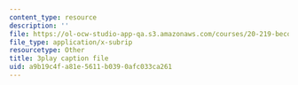 ```yaml
---
content_type: resource
description: ''
file: https://ol-ocw-studio-app-qa.s3.amazonaws.com/courses/20-219-becoming-the-next-bill-nye-writing-and-hosting-the-educational-show-january-iap-2015/a9b19c4fa81e5611b0390afc033ca261_DpqY4j3nK3A.vtt
file_type: application/x-subrip
resourcetype: Other
title: 3play caption file
uid: a9b19c4f-a81e-5611-b039-0afc033ca261
---
```

